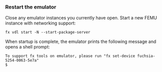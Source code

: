 ### Restart the emulator

Close any emulator instances you currently have open.
Start a new FEMU instance with networking support:

```posix-terminal
fx vdl start -N --start-package-server
```

When startup is complete, the emulator prints the following message and opens
a shell prompt:

```none {:.devsite-disable-click-to-copy}
To support fx tools on emulator, please run "fx set-device fuchsia-5254-0063-5e7a"
$
```